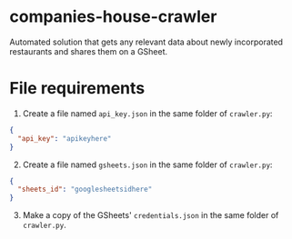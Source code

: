 # companies-house-crawler

Automated solution that gets any relevant data about newly incorporated restaurants and shares them on a GSheet.

# File requirements

1. Create a file named `api_key.json` in the same folder of `crawler.py`:
```json
{
  "api_key": "apikeyhere"
}
```

2. Create a file named `gsheets.json` in the same folder of `crawler.py`:
```json
{
  "sheets_id": "googlesheetsidhere"
}
```
3. Make a copy of the GSheets' `credentials.json` in the same folder of `crawler.py`.
